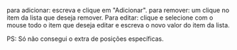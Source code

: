 para adicionar: escreva e clique em "Adicionar".
para remover: um clique no item da lista que deseja remover.
Para editar: clique e selecione com o mouse todo o item que deseja editar e escreva o novo valor do item da lista.

PS: Só não consegui o extra de posições específicas.